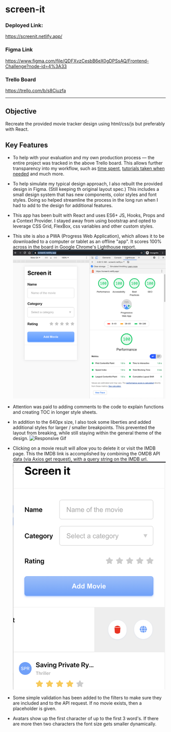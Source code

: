 # screen-it



### Deployed Link: 
https://screenit.netlify.app/

### Figma Link
https://www.figma.com/file/QDFXvzCesbB6eX0gDPSsAQ/Frontend-Challenge?node-id=4%3A33

### Trello Board
https://trello.com/b/s8Ciuzfa


---


## Objective 

Recreate the provided movie tracker design using html/css/js but preferably with React.  

## Key Features 

* To help with your evaluation and my own production process — the entire project was tracked in the above Trello board. This allows further transparency into my workflow, such as [time spent](https://trello.com/c/te2ZPyp6), [tutorials taken when needed](https://trello.com/c/ZQ6hs0bG) and much more. 

* To help simulate my typical design approach, I also rebuilt the provided design in Figma. (Still keeping th original layout spec.) This includes a small design system that has new components, color styles and font styles. Doing so helped streamline the process in the long run when I had to add to the design for additional features. 

* This app has been built with React and uses ES6+ JS, Hooks, Props and a Context Provider. I stayed away from using bootstrap and opted to leverage CSS Grid, FlexBox, css variables and other custom styles.

* This site is also a PWA (Progress Web Application), which allows it to be downloaded to a computer or tablet as an offline "app". It scores 100% across in the board in Google Chrome's Lighthouse report. 
![lighthouse report](./readme-assets/lighthouse-report.png)  

* Attention was paid to adding comments to the code to explain functions and creating TOC in longer style sheets.

* In addition to the 640px size, I also took some liberties and added  additional styles for larger / smaller breakpoints. This prevented the layout from breaking, while still staying within the general theme of the design. 
![Responsive Gif](./readme-assets/responsive.gif)  


* Clicking on a movie result will allow you to delete it or visit the IMDB page. This the IMDB link is accomplished by combining the OMDB API data (via Axios get request), with a query string on the IMDB url. 
![Tools Gif](./readme-assets/tools.png)  


* Some simple validation has been added to the filters to make sure they are included and to the API request. If no movie exists, then a placeholder is given.

* Avatars show up the first character of up to the first 3 word's. If there are more then two characters the font size gets smaller dynamically. 


